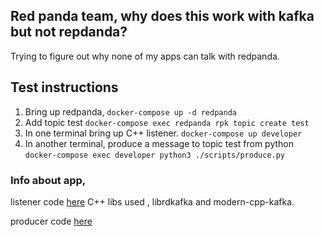 
## Red panda team, why does this work with kafka but not repdanda? 

Trying to figure out why none of my apps can talk with redpanda.



## Test instructions

1. Bring up redpanda,
   `docker-compose up -d redpanda`
2. Add topic test
   `docker-compose exec redpanda rpk topic create test`
3. In one terminal bring up C++ listener.
   `docker-compose up developer`
4. In another terminal, produce a message to topic test from python
   `docker-compose exec developer python3 ./scripts/produce.py`


### Info about app,

listener code [here](./apps/main.cpp)
C++ libs used , librdkafka and modern-cpp-kafka.

producer code [here](./scripts/produce.py)





